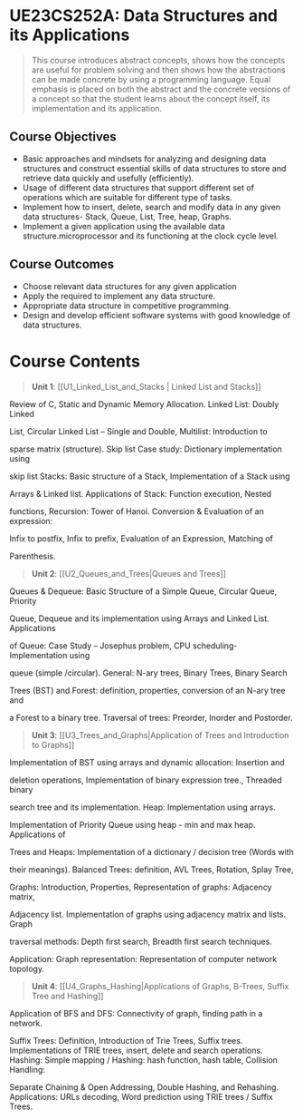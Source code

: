 # UE23CS252A: Data Structures and its Applications

> This course introduces abstract concepts, shows how the concepts are useful for problem solving and then shows how the abstractions can be made concrete by using a programming language. Equal emphasis is placed on both the abstract and the concrete versions of a concept so that the student learns about the concept itself, its implementation and its application.

## Course Objectives

- Basic approaches and mindsets for analyzing and designing data structures and construct essential skills of data structures to store and retrieve data quickly and usefully (efficiently).
- Usage of different data structures that support different set of operations which are suitable for different type of tasks.
- Implement how to insert, delete, search and modify data in any given data structures- Stack, Queue, List, Tree, heap, Graphs.
- Implement a given application using the available data structure.microprocessor and its functioning at the clock cycle level.

## Course Outcomes

- Choose relevant data structures for any given application
- Apply the required to implement any data structure.
- Appropriate data structure in competitive programming.
- Design and develop efficient software systems with good knowledge of data structures.

# Course Contents

>**Unit 1**: [[U1_Linked_List_and_Stacks | Linked List and Stacks]]

Review of C, Static and Dynamic Memory Allocation. Linked List: Doubly Linked

List, Circular Linked List – Single and Double, Multilist: Introduction to

sparse matrix (structure). Skip list Case study: Dictionary implementation using

skip list Stacks: Basic structure of a Stack, Implementation of a Stack using

Arrays & Linked list. Applications of Stack: Function execution, Nested

functions, Recursion: Tower of Hanoi. Conversion & Evaluation of an expression:

Infix to postfix, Infix to prefix, Evaluation of an Expression, Matching of

Parenthesis.

>**Unit 2**: [[U2_Queues_and_Trees|Queues and Trees]]

Queues & Dequeue: Basic Structure of a Simple Queue, Circular Queue, Priority

Queue, Dequeue and its implementation using Arrays and Linked List. Applications

of Queue: Case Study – Josephus problem, CPU scheduling- Implementation using

queue (simple /circular). General: N-ary trees, Binary Trees, Binary Search

Trees (BST) and Forest: definition, properties, conversion of an N-ary tree and

a Forest to a binary tree. Traversal of trees: Preorder, Inorder and Postorder.

>**Unit 3**: [[U3_Trees_and_Graphs|Application of Trees and Introduction to Graphs]]

Implementation of BST using arrays and dynamic allocation: Insertion and

deletion operations, Implementation of binary expression tree., Threaded binary

search tree and its implementation. Heap: Implementation using arrays.

Implementation of Priority Queue using heap - min and max heap. Applications of

Trees and Heaps: Implementation of a dictionary / decision tree (Words with

their meanings). Balanced Trees: definition, AVL Trees, Rotation, Splay Tree,

Graphs: Introduction, Properties, Representation of graphs: Adjacency matrix,

Adjacency list. Implementation of graphs using adjacency matrix and lists. Graph

traversal methods: Depth first search, Breadth first search techniques.

Application: Graph representation: Representation of computer network topology.

>**Unit 4**: [[U4_Graphs_Hashing|Applications of Graphs, B-Trees, Suffix Tree and Hashing]]

Application of BFS and DFS: Connectivity of graph, finding path in a network.

Suffix Trees: Definition, Introduction of Trie Trees, Suffix trees. Implementations of TRIE trees, insert, delete and search operations. Hashing: Simple mapping / Hashing: hash function, hash table, Collision Handling:

Separate Chaining & Open Addressing, Double Hashing, and Rehashing. Applications: URLs decoding, Word prediction using TRIE trees / Suffix Trees.

